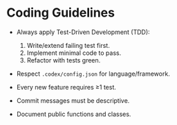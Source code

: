 # Coding Guidelines

- Always apply Test-Driven Development (TDD):
  1. Write/extend failing test first.
  2. Implement minimal code to pass.
  3. Refactor with tests green.

- Respect `.codex/config.json` for language/framework.
- Every new feature requires ≥1 test.
- Commit messages must be descriptive.
- Document public functions and classes.
